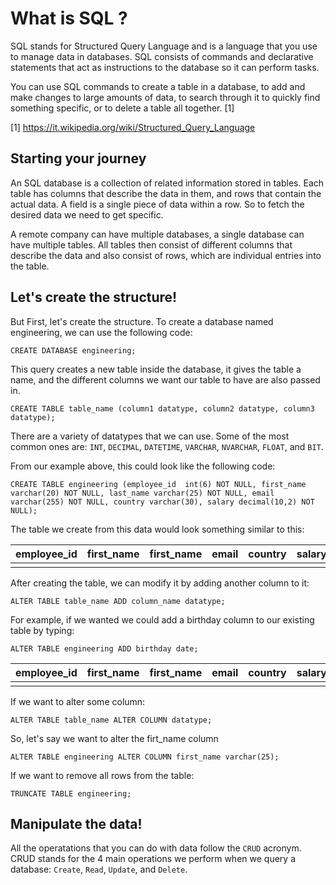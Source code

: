 What is SQL ?
=============

SQL stands for Structured Query Language and is a language that you use to manage data in databases. SQL consists of commands and declarative statements that act as instructions to the database so it can perform tasks.

You can use SQL commands to create a table in a database, to add and make changes to large amounts of data, to search through it to quickly find something specific, or to delete a table all together. [1]

[1] <a href="https://it.wikipedia.org/wiki/Structured_Query_Language">https://it.wikipedia.org/wiki/Structured_Query_Language</a>

Starting your journey
---------------------

An SQL database is a collection of related information stored in tables. Each table has columns that describe the data in them, and rows that contain the actual data. A field is a single piece of data within a row. So to fetch the desired data we need to get specific.

A remote company can have multiple databases, a single database can have multiple tables. All tables then consist of different columns that describe the data and also consist of rows, which are individual entries into the table. 

Let's create the structure!
---------------------------

But First, let's create the structure. To create a database named engineering, we can use the following code:

`CREATE DATABASE engineering;`

This query creates a new table inside the database, it gives the table a name, and the different columns we want our table to have are also passed in.

`CREATE TABLE table_name (column1 datatype, column2 datatype, column3 datatype);`

There are a variety of datatypes that we can use. Some of the most common ones are: `INT`, `DECIMAL`, `DATETIME`, `VARCHAR`, `NVARCHAR`, `FLOAT`, and `BIT`. 

From our example above, this could look like the following code: 

`CREATE TABLE engineering (employee_id  int(6) NOT NULL, first_name varchar(20) NOT NULL, last_name varchar(25) NOT NULL, email varchar(255) NOT NULL, country varchar(30), salary decimal(10,2) NOT NULL);`

The table we create from this data would look something similar to this:

| employee_id    | first_name     | first_name | email   | country | salary  |
| -------------  |:-------------: | ---------: | ------: | ------: | ------: |
|                |                |            |         |         |         |

After creating the table, we can modify it by adding another column to it: 

`ALTER TABLE table_name ADD column_name datatype;`

For example, if we wanted we could add a birthday column to our existing table by typing:

`ALTER TABLE engineering ADD birthday date;`

| employee_id    | first_name     | first_name | email   | country | salary  | birthday |
| -------------  |:-------------: | ---------: | ------: | ------: | ------: | ------:  |
|                |                |            |         |         |         |          |

If we want to alter some column: 

`ALTER TABLE table_name ALTER COLUMN datatype;`

So, let's say we want to alter the firt_name column

`ALTER TABLE engineering ALTER COLUMN first_name varchar(25);`

If we want to remove all rows from the table: 

`TRUNCATE TABLE engineering;`

Manipulate the data!
---------------------------
All the operatations that you can do with data follow the `CRUD` acronym. CRUD stands for the 4 main operations we perform when we query a database: `Create`, `Read`, `Update`, and `Delete`.


